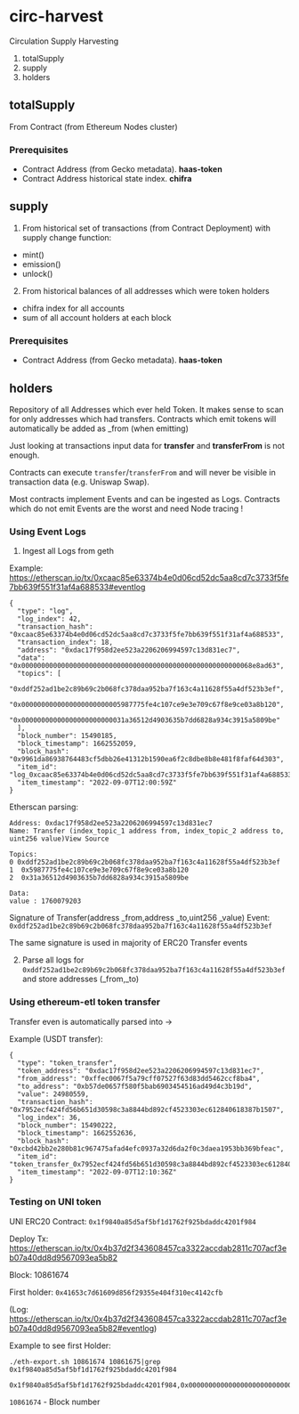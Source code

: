 # circ-harvest

Circulation Supply Harvesting

1. totalSupply
2. supply
3. holders

## totalSupply

From Contract (from Ethereum Nodes cluster)

### Prerequisites

- Contract Address (from Gecko metadata). __haas-token__
- Contract Address historical state index. __chifra__


## supply

1. From historical set of transactions (from Contract Deployment) with supply change function:

- mint()
- emission()
- unlock()

2. From historical balances of all addresses which were token holders

- chifra index for all accounts
- sum of all account holders at each block 

### Prerequisites

- Contract Address (from Gecko metadata). __haas-token__


## holders

Repository of all Addresses which ever held Token. 
It makes sense to scan for only addresses which had transfers.
Contracts which emit tokens will automatically be added as _from (when emitting)

Just looking at transactions input data for __transfer__ and __transferFrom__ is not enough.

Contracts can execute ```transfer```/```transferFrom``` and will never be visible in transaction data (e.g. Uniswap Swap).

Most contracts implement Events and can be ingested as Logs. Contracts which do not emit Events are the worst and need Node tracing !

### Using Event Logs

1. Ingest all Logs from geth

Example: https://etherscan.io/tx/0xcaac85e63374b4e0d06cd52dc5aa8cd7c3733f5fe7bb639f551f31af4a688533#eventlog


```
{
  "type": "log",
  "log_index": 42,
  "transaction_hash": "0xcaac85e63374b4e0d06cd52dc5aa8cd7c3733f5fe7bb639f551f31af4a688533",
  "transaction_index": 18,
  "address": "0xdac17f958d2ee523a2206206994597c13d831ec7",
  "data": "0x0000000000000000000000000000000000000000000000000000000068e8ad63",
  "topics": [
    "0xddf252ad1be2c89b69c2b068fc378daa952ba7f163c4a11628f55a4df523b3ef",
    "0x0000000000000000000000005987775fe4c107ce9e3e709c67f8e9ce03a8b120",
    "0x00000000000000000000000031a36512d4903635b7dd6828a934c3915a5809be"
  ],
  "block_number": 15490185,
  "block_timestamp": 1662552059,
  "block_hash": "0x9961da86938764483cf5dbb26e41312b1590ea6f2c8dbe8b8e481f8faf64d303",
  "item_id": "log_0xcaac85e63374b4e0d06cd52dc5aa8cd7c3733f5fe7bb639f551f31af4a688533_42",
  "item_timestamp": "2022-09-07T12:00:59Z"
}

```
Etherscan parsing:

```
Address: 0xdac17f958d2ee523a2206206994597c13d831ec7
Name: Transfer (index_topic_1 address from, index_topic_2 address to, uint256 value)View Source

Topics:
0 0xddf252ad1be2c89b69c2b068fc378daa952ba7f163c4a11628f55a4df523b3ef
1  0x5987775fe4c107ce9e3e709c67f8e9ce03a8b120
2  0x31a36512d4903635b7dd6828a934c3915a5809be

Data:
value : 1760079203
```

Signature of Transfer(address _from,address _to,uint256 _value) Event: ```0xddf252ad1be2c89b69c2b068fc378daa952ba7f163c4a11628f55a4df523b3ef```

The same signature is used in majority of ERC20 Transfer events

2. Parse all logs for ```0xddf252ad1be2c89b69c2b068fc378daa952ba7f163c4a11628f55a4df523b3ef``` and store addresses (_from,_to)

### Using ethereum-etl token transfer

Transfer even is automatically parsed into ->

Example (USDT transfer):

```
{
  "type": "token_transfer",
  "token_address": "0xdac17f958d2ee523a2206206994597c13d831ec7",
  "from_address": "0xffec0067f5a79cff07527f63d83dd5462ccf8ba4",
  "to_address": "0xb57de0657f580f5bab6903454516ad49d4c3b19d",
  "value": 24980559,
  "transaction_hash": "0x7952ecf424fd56b651d30598c3a8844bd892cf4523303ec612840618387b1507",
  "log_index": 36,
  "block_number": 15490222,
  "block_timestamp": 1662552636,
  "block_hash": "0xcbd42bb2e280b81c967475afad4efc0937a32d6da2f0c3daea1953bb369bfeac",
  "item_id": "token_transfer_0x7952ecf424fd56b651d30598c3a8844bd892cf4523303ec612840618387b1507_36",
  "item_timestamp": "2022-09-07T12:10:36Z"
}
```

### Testing on UNI token

UNI ERC20 Contract: ```0x1f9840a85d5af5bf1d1762f925bdaddc4201f984```

Deploy Tx: https://etherscan.io/tx/0x4b37d2f343608457ca3322accdab2811c707acf3eb07a40dd8d9567093ea5b82

Block: 10861674 

First holder: ```0x41653c7d61609d856f29355e404f310ec4142cfb```

(Log: https://etherscan.io/tx/0x4b37d2f343608457ca3322accdab2811c707acf3eb07a40dd8d9567093ea5b82#eventlog)

Example to see first Holder:

```
./eth-export.sh 10861674 10861675|grep 0x1f9840a85d5af5bf1d1762f925bdaddc4201f984

0x1f9840a85d5af5bf1d1762f925bdaddc4201f984,0x0000000000000000000000000000000000000000,0x41653c7d61609d856f29355e404f310ec4142cfb,1000000000000000000000000000,0x4b37d2f343608457ca3322accdab2811c707acf3eb07a40dd8d9567093ea5b82,23,10861674
```

```10861674``` - Block number

